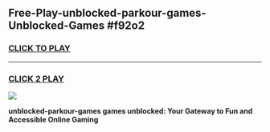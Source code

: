 
## Free-Play-unblocked-parkour-games-Unblocked-Games #f92o2
<h3>
<a href="https://news.freeplayer.one?title=unblocked-parkour-games&ref=8M">CLICK TO PLAY</a></h3>
<hr>

<h3>
<a href="https://news.freeplayer.one?title=unblocked-parkour-games&ref=8M">CLICK 2 PLAY</a>
  
</h3>

<a href="https://news.freeplayer.one?title=unblocked-parkour-games&ref=8M"><img src="https://clearcache.store/games.png"></a>


**unblocked-parkour-games games unblocked: Your Gateway to Fun and Accessible Online Gaming**
